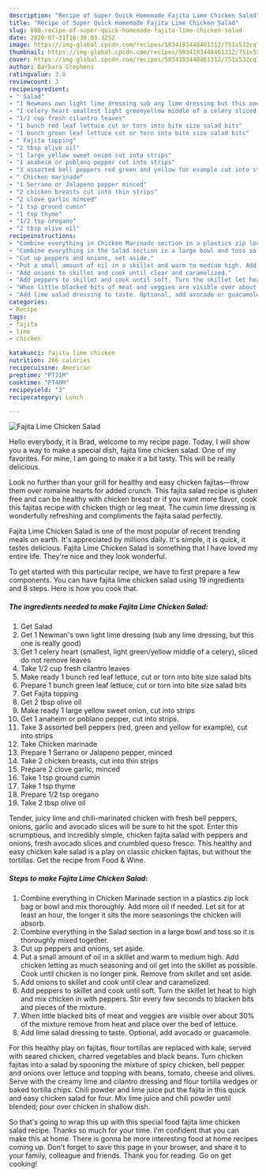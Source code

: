 ```yaml
---
description: "Recipe of Super Quick Homemade Fajita Lime Chicken Salad"
title: "Recipe of Super Quick Homemade Fajita Lime Chicken Salad"
slug: 800-recipe-of-super-quick-homemade-fajita-lime-chicken-salad
date: 2020-07-31T16:30:03.325Z
image: https://img-global.cpcdn.com/recipes/5834183448461312/751x532cq70/fajita-lime-chicken-salad-recipe-main-photo.jpg
thumbnail: https://img-global.cpcdn.com/recipes/5834183448461312/751x532cq70/fajita-lime-chicken-salad-recipe-main-photo.jpg
cover: https://img-global.cpcdn.com/recipes/5834183448461312/751x532cq70/fajita-lime-chicken-salad-recipe-main-photo.jpg
author: Barbara Stephens
ratingvalue: 3.8
reviewcount: 3
recipeingredient:
- " Salad"
- "1 Newmans own light lime dressing sub any lime dressing but this one is really good"
- "1 celery heart smallest light greenyellow middle of a celery sliced do not remove leaves"
- "1/2 cup fresh cilantro leaves"
- "1 bunch red leaf lettuce cut or torn into bite size salad bits"
- "1 bunch green leaf lettuce cut or torn into bite size salad bits"
- " Fajita topping"
- "2 tbsp olive oil"
- "1 large yellow sweet onion cut into strips"
- "1 anaheim or poblano pepper cut into strips"
- "3 assorted bell peppers red green and yellow for example cut into strips"
- " Chicken marinade"
- "1 Serrano or Jalapeno pepper minced"
- "2 chicken breasts cut into thin strips"
- "2 clove garlic minced"
- "1 tsp ground cumin"
- "1 tsp thyme"
- "1/2 tsp oregano"
- "2 tbsp olive oil"
recipeinstructions:
- "Combine everything in Chicken Marinade section in a plastics zip lock bag or bowl and mix thoroughly. Add more oil if needed. Let sit for at least an hour, the longer it sits the more seasonings the chicken will absorb."
- "Combine everything in the Salad section in a large bowl and toss so it is thoroughly mixed together."
- "Cut up peppers and onions, set aside."
- "Put a small amount of oil in a skillet and warm to medium high. Add chicken letting as much seasoning and oil get into the skillet as possible. Cook until chicken is no longer pink. Remove from skillet and set aside."
- "Add onions to skillet and cook until clear and caramelized."
- "Add peppers to skillet and cook until soft. Turn the skillet let heat to high and mix chicken in with peppers. Stir every few seconds to blacken bits and pieces of the mixture."
- "When little blacked bits of meat and veggies are visible over about 30% of the mixture remove from heat and place over the bed of lettuce."
- "Add lime salad dressing to taste. Optional, add avocado or guacamole."
categories:
- Recipe
tags:
- fajita
- lime
- chicken

katakunci: fajita lime chicken 
nutrition: 266 calories
recipecuisine: American
preptime: "PT21M"
cooktime: "PT40M"
recipeyield: "3"
recipecategory: Lunch

---
```



![Fajita Lime Chicken Salad](https://img-global.cpcdn.com/recipes/5834183448461312/751x532cq70/fajita-lime-chicken-salad-recipe-main-photo.jpg)

Hello everybody, it is Brad, welcome to my recipe page. Today, I will show you a way to make a special dish, fajita lime chicken salad. One of my favorites. For mine, I am going to make it a bit tasty. This will be really delicious.

Look no further than your grill for healthy and easy chicken fajitas—throw them over romaine hearts for added crunch. This fajita salad recipe is gluten free and can be healthy with chicken breast or if you want more flavor, cook this fajitas recipe with chicken thigh or leg meat. The cumin lime dressing is wonderfully refreshing and compliments the fajita salad perfectly.

Fajita Lime Chicken Salad is one of the most popular of recent trending meals on earth. It's appreciated by millions daily. It's simple, it is quick, it tastes delicious. Fajita Lime Chicken Salad is something that I have loved my entire life. They're nice and they look wonderful.


To get started with this particular recipe, we have to first prepare a few components. You can have fajita lime chicken salad using 19 ingredients and 8 steps. Here is how you cook that.

<!--inarticleads1-->

##### The ingredients needed to make Fajita Lime Chicken Salad:

1. Get  Salad
1. Get 1 Newman&#39;s own light lime dressing (sub any lime dressing, but this one is really good)
1. Get 1 celery heart (smallest, light green/yellow middle of a celery), sliced do not remove leaves
1. Take 1/2 cup fresh cilantro leaves
1. Make ready 1 bunch red leaf lettuce, cut or torn into bite size salad bits
1. Prepare 1 bunch green leaf lettuce, cut or torn into bite size salad bits
1. Get  Fajita topping
1. Get 2 tbsp olive oil
1. Make ready 1 large yellow sweet onion, cut into strips
1. Get 1 anaheim or poblano pepper, cut into strips.
1. Take 3 assorted bell peppers (red, green and yellow for example), cut into strips
1. Take  Chicken marinade
1. Prepare 1 Serrano or Jalapeno pepper, minced
1. Take 2 chicken breasts, cut into thin strips
1. Prepare 2 clove garlic, minced
1. Take 1 tsp ground cumin
1. Take 1 tsp thyme
1. Prepare 1/2 tsp oregano
1. Take 2 tbsp olive oil


Tender, juicy lime and chili-marinated chicken with fresh bell peppers, onions, garlic and avocado slices will be sure to hit the spot. Enter this scrumptious, and incredibly simple, chicken fajita salad with peppers and onions, fresh avocado slices and crumbled queso fresco. This healthy and easy chicken kale salad is a play on classic chicken fajitas, but without the tortillas. Get the recipe from Food &amp; Wine. 

<!--inarticleads2-->

##### Steps to make Fajita Lime Chicken Salad:

1. Combine everything in Chicken Marinade section in a plastics zip lock bag or bowl and mix thoroughly. Add more oil if needed. Let sit for at least an hour, the longer it sits the more seasonings the chicken will absorb.
1. Combine everything in the Salad section in a large bowl and toss so it is thoroughly mixed together.
1. Cut up peppers and onions, set aside.
1. Put a small amount of oil in a skillet and warm to medium high. Add chicken letting as much seasoning and oil get into the skillet as possible. Cook until chicken is no longer pink. Remove from skillet and set aside.
1. Add onions to skillet and cook until clear and caramelized.
1. Add peppers to skillet and cook until soft. Turn the skillet let heat to high and mix chicken in with peppers. Stir every few seconds to blacken bits and pieces of the mixture.
1. When little blacked bits of meat and veggies are visible over about 30% of the mixture remove from heat and place over the bed of lettuce.
1. Add lime salad dressing to taste. Optional, add avocado or guacamole.


For this healthy play on fajitas, flour tortillas are replaced with kale, served with seared chicken, charred vegetables and black beans. Turn chicken fajitas into a salad by spooning the mixture of spicy chicken, bell pepper and onions over lettuce and topping with beans, tomato, cheese and olives. Serve with the creamy lime and cilantro dressing and flour tortilla wedges or baked tortilla chips. Chili powder and lime juice put the fajita in this quick and easy chicken salad for four. Mix lime juice and chili powder until blended; pour over chicken in shallow dish. 

So that's going to wrap this up with this special food fajita lime chicken salad recipe. Thanks so much for your time. I'm confident that you can make this at home. There is gonna be more interesting food at home recipes coming up. Don't forget to save this page in your browser, and share it to your family, colleague and friends. Thank you for reading. Go on get cooking!
